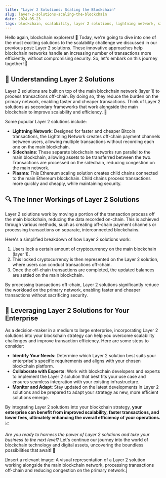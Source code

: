 ```yaml
---
title: "Layer 2 Solutions: Scaling the Blockchain"
slug: layer-2-solutions-scaling-the-blockchain
date: 2024-05-23
tags: blockchain, scalability, layer 2 solutions, lightning network, sidechains, plasma
---
```


Hello again, blockchain explorers! 🌟 Today, we're going to dive into one of the most exciting solutions to the scalability challenge we discussed in our previous post: Layer 2 solutions. These innovative approaches help blockchain networks handle an increasing number of transactions more efficiently, without compromising security. So, let's embark on this journey together! 🚀

## 🎯 Understanding Layer 2 Solutions

Layer 2 solutions are built on top of the main blockchain network (layer 1) to process transactions off-chain. By doing so, they reduce the burden on the primary network, enabling faster and cheaper transactions. Think of Layer 2 solutions as secondary frameworks that work alongside the main blockchain to improve scalability and efficiency. 🔧

Some popular Layer 2 solutions include:

- **Lightning Network**: Designed for faster and cheaper Bitcoin transactions, the Lightning Network creates off-chain payment channels between users, allowing multiple transactions without recording each one on the main blockchain.
- **Sidechains**: These separate blockchain networks run parallel to the main blockchain, allowing assets to be transferred between the two. Transactions are processed on the sidechain, reducing congestion on the main network.
- **Plasma**: This Ethereum scaling solution creates child chains connected to the main Ethereum blockchain. Child chains process transactions more quickly and cheaply, while maintaining security.

## 🔍 The Inner Workings of Layer 2 Solutions

Layer 2 solutions work by moving a portion of the transaction process off the main blockchain, reducing the data recorded on-chain. This is achieved through various methods, such as creating off-chain payment channels or processing transactions on separate, interconnected blockchains.

Here's a simplified breakdown of how Layer 2 solutions work:

1. Users lock a certain amount of cryptocurrency on the main blockchain (layer 1).
2. This locked cryptocurrency is then represented on the Layer 2 solution, where users can conduct transactions off-chain.
3. Once the off-chain transactions are completed, the updated balances are settled on the main blockchain.

By processing transactions off-chain, Layer 2 solutions significantly reduce the workload on the primary network, enabling faster and cheaper transactions without sacrificing security.

## 🏢 Leveraging Layer 2 Solutions for Your Enterprise

As a decision-maker in a medium to large enterprise, incorporating Layer 2 solutions into your blockchain strategy can help you overcome scalability challenges and improve transaction efficiency. Here are some steps to consider:

- **Identify Your Needs**: Determine which Layer 2 solution best suits your enterprise's specific requirements and aligns with your chosen blockchain platform.
- **Collaborate with Experts**: Work with blockchain developers and experts to implement the Layer 2 solution that best fits your use case and ensures seamless integration with your existing infrastructure.
- **Monitor and Adapt**: Stay updated on the latest developments in Layer 2 solutions and be prepared to adapt your strategy as new, more efficient solutions emerge.

By integrating Layer 2 solutions into your blockchain strategy, **your enterprise can benefit from improved scalability, faster transactions, and lower fees, ultimately enhancing the overall efficiency of your operations.** 📈

*Are you ready to harness the power of Layer 2 solutions and take your business to the next level?* Let's continue our journey into the world of blockchain technology and digital assets, uncovering the boundless possibilities that await! 🌟

[Insert a relevant image: A visual representation of a Layer 2 solution working alongside the main blockchain network, processing transactions off-chain and reducing congestion on the primary network.]

